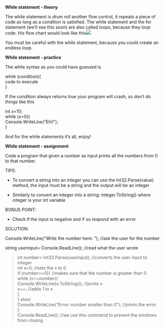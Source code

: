 **While statement - theory**

The while statement is *drum roll* another flow control, it repeats a
piece of code as long as a condition is satisfied. The while statement
and the for statement (we’ll see this soon) are also called loops,
because they *loop* code. His flow chart would look like
this![](media/image1.png)

You must be careful with the while statement, because you could create
an endless loop.

**While statement - practice**

The while syntax as you could have guessed is

while (condition){\
code to execute\
}

If the condition always returns true your program will crash, so don’t
do things like this

int x=10;\
while (x&gt;0){\
Console.WriteLine(“Ehi!”);\
}

And for the while statements it’s all, enjoy!

**While statement - assignment**

Code a program that given a number as input prints all the numbers from
0 to that number.

TIPS:

-   To convert a string into an integer you can use the
    Int32.Parse(value) method, the input must be a string and the output
    will be an integer

-   Similarly to convert an integer into a string: integer.ToString()
    where integer is your int variable

BONUS POINT:

-   Check if the input is negative and if so respond with an error

SOLUTION:

Console.WriteLine(“Write the number here: ”); //ask the user for the
number

string userinput= Console.ReadLine(); //read what the user wrote

> int number= Int32.Parse(userinput); //converts the user input to
> integer\
> int x=0; //sets the x to 0\
> if (number&gt;=0){ //makes sure that the number is greater than 0\
> while (x&lt;=number){\
> Console.WriteLine(x.ToString()); //prints x\
> x++; //adds 1 to x\
> }\
> } else{\
> Console.WriteLine(“Error: number smaller than 0”); //prints the error\
> }\
> Console.ReadLine(); //we use this command to prevent the windows from
> closing
